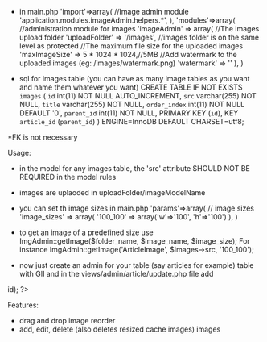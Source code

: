 - in main.php
	'import'=>array(
		 //Image admin module
      'application.modules.imageAdmin.helpers.*',
	),
	'modules'=>array(
		//administration module for images
		'imageAdmin' => array(
			 //The images upload folder
			 'uploadFolder' => '/images', //images folder is on the same level as protected
			 //The maximum file size for the uploaded images
			 'maxImageSize' => 5 * 1024 * 1024,//5MB
			 //Add watermark to the uploaded images (eg: /images/watermark.png)
			 'watermark' => ''
		),
	)

- sql for images table (you can have as many image tables as you want and name them whatever you want)
CREATE TABLE IF NOT EXISTS `images` (
  `id` int(11) NOT NULL AUTO_INCREMENT,
  `src` varchar(255) NOT NULL,
  `title` varchar(255) NOT NULL,
  `order_index` int(11) NOT NULL DEFAULT '0',
  `parent_id` int(11) NOT NULL,
  PRIMARY KEY (`id`),
  KEY `article_id` (`parent_id`)
) ENGINE=InnoDB  DEFAULT CHARSET=utf8;

*FK is not necessary

Usage:
- in the model for any images table, the 'src' attribute SHOULD NOT BE
REQUIRED in the model rules

- images are uplaoded in  uploadFolder/imageModelName

- you can set th image sizes in main.php
'params'=>array(
		// image sizes
		'image_sizes' => array(
			'100_100' => array('w'=>'100', 'h'=>'100')
		),
	)

- to get an image of a predefined size use
ImgAdmin::getImage($folder_name, $image_name, $image_size);
For instance
ImgAdmin::getImage('ArticleImage', $images->src, '100_100');


- now just create an admin for your table (say articles for example) table with GII
and in the views/admin/article/update.php file add

<?php 
	//ImageAdminModule
	ImgAdmin::initImageAdmin('ImageModelName', $model->id);
?>

Features:
- drag and drop image reorder
- add, edit, delete (also deletes resized cache images) images